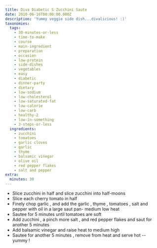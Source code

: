 ```yaml
---
title: Diva Diabetic S Zucchini Saute
date: 2010-06-16T00:00:00.000Z
description: 'Yummy veggie side dish...divalicious! :)'
taxonomies:
  tags:
    - 30-minutes-or-less
    - time-to-make
    - course
    - main-ingredient
    - preparation
    - occasion
    - low-protein
    - side-dishes
    - vegetables
    - easy
    - diabetic
    - dinner-party
    - dietary
    - low-sodium
    - low-cholesterol
    - low-saturated-fat
    - low-calorie
    - low-carb
    - healthy-2
    - low-in-something
    - 3-steps-or-less
  ingredients:
    - zucchini
    - tomatoes
    - garlic cloves
    - garlic
    - thyme
    - balsamic vinegar
    - olive oil
    - red pepper flakes
    - salt and pepper
extra:
  minutes: 30
---
```

 - Slice zucchini in half and slice zucchini into half-moons
 - Slice each cherry tomato in half
 - Finely chop garlic , and add the garlic , thyme , tomatoes , salt and pepper with oil in a large saut pan- medium low heat
 - Sautee for 5 minutes until tomatoes are soft
 - Add zucchini , a pinch more salt , and red pepper flakes and saut for another 5 minutes
 - Add balsamic vinegar and raise heat to medium high
 - Sautee for another 5 minutes , remove from heat and serve hot -- yummy !
